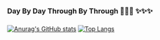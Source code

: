 ### Day By Day Through By Through 👋👋👋  ✨✨✨
###
###

[![Anurag's GitHub stats](https://github-readme-stats.vercel.app/api?username=ErKeLost&show_icons=true&theme=synthwave&repo=remote-adny)](https://github.com/anuraghazra/github-readme-stats)
[![Top Langs](https://github-readme-stats.vercel.app/api/top-langs/?username=ErKeLost&layout=compact)](https://github.com/anuraghazra/github-readme-stats)
